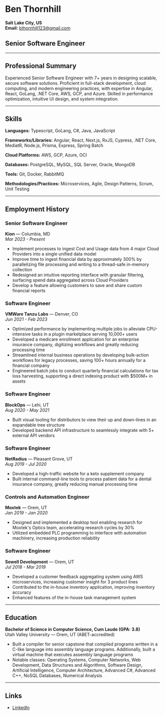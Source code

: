 # Ben Thornhill

**Salt Lake City, US**  
**Email:** bthornhill123@gmail.com

## Senior Software Engineer

---

## Professional Summary
Experienced Senior Software Engineer with 7+ years in designing scalable, secure software solutions. Proficient in full-stack development, cloud computing, and modern engineering practices, with expertise in Angular, React, GoLang, .NET Core, AWS, GCP, and Azure. Skilled in performance optimization, intuitive UI design, and system integration.

---

## Skills
**Languages:** Typescript, GoLang, C#, Java, JavaScript

**Frameworks/Libraries:** Angular, React, Next.js, RxJS, Cypress, .NET Core, MediatR, Node.js, Prisma, Express, Spring Batch

**Cloud Platforms:** AWS, GCP, Azure, OCI

**Databases:** PostgreSQL, MySQL, SQL Server, Oracle, MongoDB

**Tools:** Git, Docker, RabbitMQ

**Methodologies/Practices:** Microservices, Agile, Design Patterns, Scrum, Unit Testing

---

## Employment History

### Senior Software Engineer  
**Kion** — Columbia, MD  
*Mar 2023 - Present*
- Implement processes to ingest Cost and Usage data from 4 major Cloud Providers into a single unified data model
- Improve time to ingest financial data by approximately 300%  by parallelizing file processing and writing to a thread-safe in-memory collection
- Redesigned an intuitive reporting interface with granular filtering, surfacing spend data aggregated across Cloud Providers
- Develop a feature allowing customers to save and share custom financial reports

### Software Engineer  
**VMWare Tanzu Labs** — Denver, CO  
*Jun 2021 - Feb 2023*
- Optimized performance by implementing multiple jobs to alleviate CPU-intensive tasks in a plugin marketplace serving 10,000+ users
- Developed a medicare enrollment application for an enterprise insurance company, digitizing workflows and greatly reducing processing time
- Streamlined internal business operations by developing bulk-action workflows for legacy processes, saving 100+ hours annually for a financial company
- Engineered batch jobs to conduct quarterly financial calculations for tax loss harvesting, supporting a direct indexing product with $500M+ in assets

### Software Engineer  
**BlockOps** — Lehi, UT  
*Aug 2020 - May 2021*
- Built visual tooling for distributors to view their up and down-lines in an expandable tree structure
- Developed backend API infrastructure to seamlessly integrate with 5+ external API vendors

### Software Engineer  
**NetRadius** — Pleasant Grove, UT  
*Aug 2019 - Jul 2020*
- Developed a high-traffic website for a keto supplement company
- Built internal command-line tools to process patient data for a dental insurance company, greatly reducing manual processing time

### Controls and Automation Engineer  
**Moxtek** — Orem, UT  
*Jan 2019 - Jan 2020*
- Designed and implemented a desktop tool enabling research for Moxtek's Optics team, accelerating research cycles by 30%
- Utilized embedded PLC programming to interface with automation machinery, increasing production reliability

### Software Engineer  
**Sewell Development** — Orem, UT  
*Jul 2018 - Mar 2019*
- Developed a customer feedback aggregating system using AWS microservices, increasing customer insight for 3 product lines
- Contributed to the in-house inventory application, improving inventory accuracy
- Enhanced features of the in-house task management system

---

## Education
**Bachelor of Science in Computer Science, Cum Laude (GPA: 3.8)**  
Utah Valley University — Orem, UT (ABET-accredited)
- Built a compiler for senior capstone that compiled programs written in a C-like language into assembly language programs. Additionally, built a virtual machine that executes assembly language programs
- Notable classes: Operating Systems, Computer Networks, Web Development, Data Structures and Algorithms, Software Design, Artificial Intelligence, Computer Architecture, Advanced C#, Advanced C++, NoSQL Databases, Numerical Analysis

---

## Links
- [LinkedIn](https://linkedin.com)

